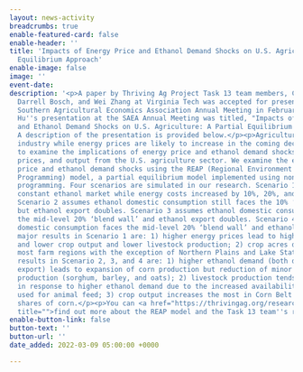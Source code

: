 ```yaml
---
layout: news-activity
breadcrumbs: true
enable-featured-card: false
enable-header: ''
title: 'Impacts of Energy Price and Ethanol Demand Shocks on U.S. Agriculture: A Partial
  Equilibrium Approach'
enable-image: false
image: ''
event-date: 
description: '<p>A paper by Thriving Ag Project Task 13 team members, Chenyang Hu,
  Darrell Bosch, and Wei Zhang at Virginia Tech was accepted for presentation at the
  Southern Agricultural Economics Association Annual Meeting in February 2022. Chenyang
  Hu''s presentation at the SAEA Annual Meeting was titled, "Impacts of Energy Price
  and Ethanol Demand Shocks on U.S. Agriculture: A Partial Equilibrium Approach".
  A description of the presentation is provided below.</p><p>Agriculture is an energy-intensive
  industry while energy prices are likely to increase in the coming decade. We try
  to examine the implications of energy price and ethanol demand shocks for revenues,
  prices, and output from the U.S. agriculture sector. We examine the effects of energy
  price and ethanol demand shocks using the REAP (Regional Environment and Agriculture
  Programming) model, a partial equilibrium model implemented using nonlinear mathematical
  programming. Four scenarios are simulated in our research. Scenario 1 assumes a
  constant ethanol market while energy costs increased by 10%, 20%, and 30%, representatively.
  Scenario 2 assumes ethanol domestic consumption still faces the 10% ‘blend wall’
  but ethanol export doubles. Scenario 3 assumes ethanol domestic consumption faces
  the mid-level 20% ‘blend wall’ and ethanol export doubles. Scenario 4 assumes ethanol
  domestic consumption faces the mid-level 20% ‘blend wall’ and ethanol export quadruples.</p><p>The
  major results in Scenario 1 are: 1) higher energy prices lead to higher crop prices
  and lower crop output and lower livestock production; 2) crop acres decrease in
  most farm regions with the exception of Northern Plains and Lake States. The major
  results in Scenario 2, 3, and 4 are: 1) higher ethanol demand (both domestic and
  export) leads to expansion of corn production but reduction of minor feed grains
  production (sorghum, barley, and oats); 2) livestock production tends to increase
  in response to higher ethanol demand due to the increased availability of by-products
  used for animal feed; 3) crop output increases the most in Corn Belt which has large
  shares of corn.</p><p>You can <a href="https://thrivingag.org/research/economic-simulations-and-modelling/"
  title="">find out more about the REAP model and the Task 13 team''s research here</a>.</p>'
enable-button-link: false
button-text: ''
button-url: ''
date_added: 2022-03-09 05:00:00 +0000

---
```

